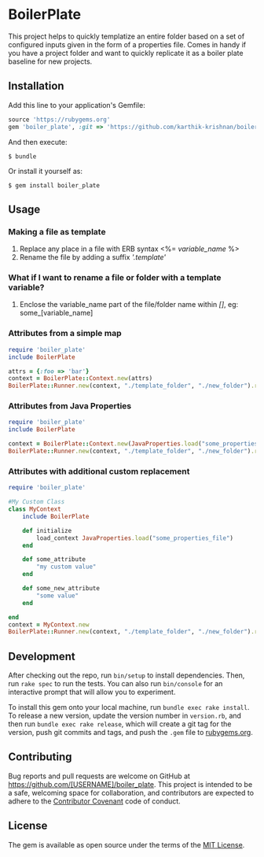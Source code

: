 # BoilerPlate

This project helps to quickly templatize an entire folder based on a set of configured inputs given in the form of a properties file.  Comes in handy if you have a project folder and want to quickly replicate it as a boiler plate baseline for new projects.

## Installation

Add this line to your application's Gemfile:

```ruby
source 'https://rubygems.org'
gem 'boiler_plate', :git => 'https://github.com/karthik-krishnan/boiler_plate'
```

And then execute:

    $ bundle

Or install it yourself as:

    $ gem install boiler_plate

## Usage

### Making a file as template
 1. Replace any place in a file with ERB syntax <%= <i>variable_name</i> %>
 2. Rename the file by adding a suffix <i>'.template'</i>

### What if I want to rename a file or folder with a template variable?
 1. Enclose the variable_name part of the file/folder name within <i>[]</i>, eg: some_[variable_name]

### Attributes from a simple map
```ruby
require 'boiler_plate'
include BoilerPlate

attrs = {:foo => 'bar'}
context = BoilerPlate::Context.new(attrs)
BoilerPlate::Runner.new(context, "./template_folder", "./new_folder").run
```

### Attributes from Java Properties
```ruby
require 'boiler_plate'
include BoilerPlate

context = BoilerPlate::Context.new(JavaProperties.load("some_properties_file"))
BoilerPlate::Runner.new(context, "./template_folder", "./new_folder").run
```

### Attributes with additional custom replacement
```ruby
require 'boiler_plate'

#My Custom Class
class MyContext
	include BoilerPlate

	def initialize
		load_context JavaProperties.load("some_properties_file")
	end

	def some_attribute
		"my custom value"
	end

	def some_new_attribute
		"some value"
	end

end
context = MyContext.new
BoilerPlate::Runner.new(context, "./template_folder", "./new_folder").run
```

## Development

After checking out the repo, run `bin/setup` to install dependencies. Then, run `rake spec` to run the tests. You can also run `bin/console` for an interactive prompt that will allow you to experiment.

To install this gem onto your local machine, run `bundle exec rake install`. To release a new version, update the version number in `version.rb`, and then run `bundle exec rake release`, which will create a git tag for the version, push git commits and tags, and push the `.gem` file to [rubygems.org](https://rubygems.org).

## Contributing

Bug reports and pull requests are welcome on GitHub at https://github.com/[USERNAME]/boiler_plate. This project is intended to be a safe, welcoming space for collaboration, and contributors are expected to adhere to the [Contributor Covenant](http://contributor-covenant.org) code of conduct.


## License

The gem is available as open source under the terms of the [MIT License](http://opensource.org/licenses/MIT).
